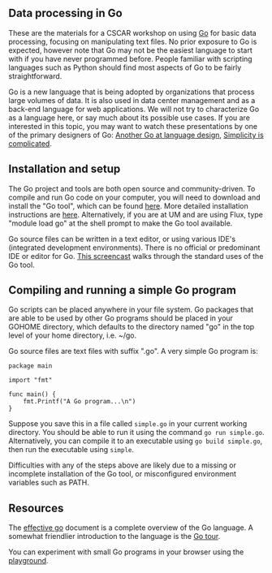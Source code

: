 Data processing in Go
---------------------

These are the materials for a CSCAR workshop on using
[Go](http://golang.org) for basic data processing, focusing on
manipulating text files.  No prior exposure to Go is expected, however
note that Go may not be the easiest language to start with if you have
never programmed before.  People familiar with scripting languages
such as Python should find most aspects of Go to be fairly
straightforward.

Go is a new language that is being adopted by organizations that
process large volumes of data.  It is also used in data center
management and as a back-end language for web applications.  We will
not try to characterize Go as a language here, or say much about its
possible use cases.  If you are interested in this topic, you may want
to watch these presentations by one of the primary designers of Go:
[Another Go at language
design](https://www.youtube.com/watch?v=7VcArS4Wpqk), [Simplicity is
complicated]( https://www.youtube.com/watch?v=rFejpH_tAHM).

## Installation and setup

The Go project and tools are both open source and community-driven.
To compile and run Go code on your computer, you will need to download
and install the "Go tool", which can be found
[here](https://golang.org/dl).  More detailed installation
instructions are [here](https://golang.org/doc/install).
Alternatively, if you are at UM and are using Flux, type "module load
go" at the shell prompt to make the Go tool available.

Go source files can be written in a text editor, or using various
IDE's (integrated development environments).  There is no official or
predominant IDE or editor for Go.  [This
screencast](https://www.youtube.com/watch?v=XCsL89YtqCs) walks through
the standard uses of the Go tool.

## Compiling and running a simple Go program

Go scripts can be placed anywhere in your file system.  Go packages
that are able to be used by other Go programs should be placed in your
GOHOME directory, which defaults to the directory named "go" in the
top level of your home directory, i.e. ~/go.

Go source files are text files with suffix ".go".  A very simple Go
program is:

```
package main

import "fmt"

func main() {
    fmt.Printf("A Go program...\n")
}
```

Suppose you save this in a file called `simple.go` in your current
working directory.  You should be able to run it using the command `go
run simple.go`.  Alternatively, you can compile it to an executable
using `go build simple.go`, then run the executable using `simple`.

Difficulties with any of the steps above are likely due to a missing
or incomplete installation of the Go tool, or misconfigured
environment variables such as PATH.

## Resources

The [effective go](https://golang.org/doc/effective_go.html) document
is a complete overview of the Go language.  A somewhat friendlier
introduction to the language is the [Go
tour](https://tour.golang.org/welcome/1).

You can experiment with small Go programs in your browser using the
[playground](https://play.golang.org).